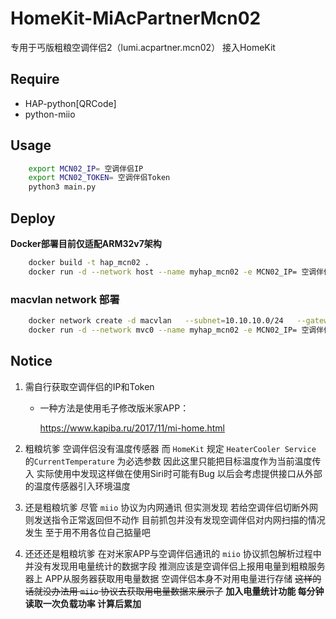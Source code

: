 # HomeKit-MiAcPartnerMcn02

专用于丐版粗粮空调伴侣2（lumi.acpartner.mcn02） 接入HomeKit

## Require
  * HAP-python[QRCode]
  * python-miio

## Usage

```bash
    export MCN02_IP= 空调伴侣IP
    export MCN02_TOKEN= 空调伴侣Token
    python3 main.py
```

## Deploy

**Docker部署目前仅适配ARM32v7架构**

```bash
    docker build -t hap_mcn02 .
    docker run -d --network host --name myhap_mcn02 -e MCN02_IP= 空调伴侣IP -e MCN02_TOKEN= 空调伴侣Token hap_mcn02
```

### macvlan network 部署
```bash
    docker network create -d macvlan   --subnet=10.10.10.0/24   --gateway=10.10.10.1  --ip-range=10.10.10.200/29  -o parent=eth0 mvc0
    docker run -d --network mvc0 --name myhap_mcn02 -e MCN02_IP= 空调伴侣IP -e MCN02_TOKEN= 空调伴侣Token hap_mcn02
```


## Notice

1. 需自行获取空调伴侣的IP和Token

    * 一种方法是使用毛子修改版米家APP：

        https://www.kapiba.ru/2017/11/mi-home.html

2. 粗粮坑爹 空调伴侣没有温度传感器 而 `HomeKit` 规定 `HeaterCooler Service` 的`CurrentTemperature` 为必选参数 因此这里只能把目标温度作为当前温度传入 实际使用中发现这样做在使用Siri时可能有Bug 以后会考虑提供接口从外部的温度传感器引入环境温度

3. 还是粗粮坑爹 尽管 `miio` 协议为内网通讯 但实测发现 若给空调伴侣切断外网 则发送指令正常返回但不动作 目前抓包并没有发现空调伴侣对内网扫描的情况发生 至于用不用各位自己掂量吧

4. 还还还是粗粮坑爹 在对米家APP与空调伴侣通讯的 `miio` 协议抓包解析过程中 并没有发现用电量统计的数据字段 推测应该是空调伴侣上报用电量到粗粮服务器上 APP从服务器获取用电量数据 空调伴侣本身不对用电量进行存储 ~~这样的话就没办法用 `miio` 协议去获取用电量数据来展示了~~ **加入电量统计功能 每分钟读取一次负载功率 计算后累加**